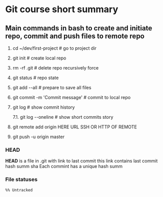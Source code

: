 # Git course short summary

## Main commands in bash to create and initiate repo, commit and push files to remote repo 

1. cd ~/dev/first-project # go to project dir

2. git init # create local repo

3. rm -rf .git # delete repo recursively force

4. git status # repo state

5. git add --all # prepare to save all files

6. git commit -m 'Commit message' # commit to local repo

7. git log # show commit history

   7.1. git log --oneline # show short commits story

8. git remote add origin HERE URL SSH OR HTTP OF REMOTE

9. git push -u origin master

### HEAD 
 __HEAD__ is a file in .git with link to last commit
 this link contains last commit hash summ sha 
 Each commint has a unique hash summ 

### File statuses

```mermaid
%% Untracked
```


